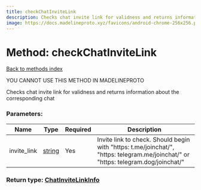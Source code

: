 ```yaml
---
title: checkChatInviteLink
description: Checks chat invite link for validness and returns information about the corresponding chat
image: https://docs.madelineproto.xyz/favicons/android-chrome-256x256.png
---
```

# Method: checkChatInviteLink  
[Back to methods index](index.md)


YOU CANNOT USE THIS METHOD IN MADELINEPROTO


Checks chat invite link for validness and returns information about the corresponding chat

### Parameters:

| Name     |    Type       | Required | Description |
|----------|---------------|----------|-------------|
|invite\_link|[string](../types/string.md) | Yes|Invite link to check. Should begin with "https: t.me/joinchat/", "https: telegram.me/joinchat/" or "https: telegram.dog/joinchat/"|


### Return type: [ChatInviteLinkInfo](../types/ChatInviteLinkInfo.md)

